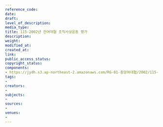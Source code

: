 ```yaml
---
reference_code: 
date: 
draft: 
level_of_description: 
media_type: 
title: 115-2002년 전여대협 조직사상운동 평가
description: 
weight: 
modified_at: 
created_at: 
link: 
public_access_status: 
copyright_status: 
components:
- https://jydh.s3.ap-northeast-2.amazonaws.com/RG-01-중앙여대협/2002/115-2002년+전여대협+조직사상운동+평가.pdf
tags:
- 
creators:
- 
subjects:
- 
sources:
- 
venues:
- 
---
```

